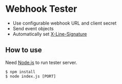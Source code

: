# Webhook Tester

- Use configurable webhook URL and client secret
- Send event objects
- Automatically set [X-Line-Signature](https://devdocs.line.me/en/#webhook-authentication)

## How to use

Need [Node.js](http://nodejs.org) to run tester server.

```
$ npm install
$ node index.js [PORT]
```
